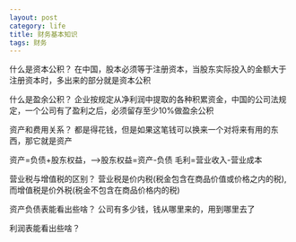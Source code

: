```yaml
---
layout: post
category: life
title: 财务基本知识
tags: 财务	
---
```


什么是资本公积？
    在中国，股本必须等于注册资本，当股东实际投入的金额大于注册资本时，多出来的部分就是资本公积

什么是盈余公积？
    企业按规定从净利润中提取的各种积累资金，中国的公司法规定，一个公司有了盈利之后，必须留存至少10%做盈余公积

资产和费用关系？
    都是得花钱，但是如果这笔钱可以换来一个对将来有用的东西，那它就是资产

资产=负债+股东权益，——>股东权益=资产-负债
毛利=营业收入-营业成本

营业税与增值税的区别？
    营业税是价内税(税金包含在商品价值或价格之内的税),而增值税是价外税(税金不包含在商品价格内的税)

资产负债表能看出些啥？
    公司有多少钱，钱从哪里来的，用到哪里去了

利润表能看出些啥？